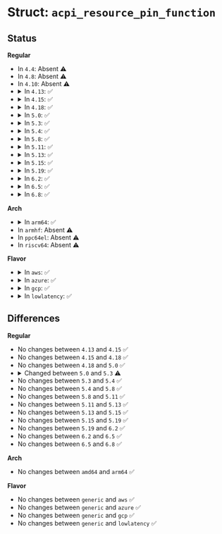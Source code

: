 # Struct: <code>acpi_resource_pin_function</code>

## Status
<b>Regular</b>
<ul>
<li>
In <code>4.4</code>: Absent ⚠️
</li>
<li>
In <code>4.8</code>: Absent ⚠️
</li>
<li>
In <code>4.10</code>: Absent ⚠️
</li>
<li>
<details>
<summary>In <code>4.13</code>: ✅</summary>

```c
struct acpi_resource_pin_function {
    u8 revision_id;
    u8 pin_config;
    u8 sharable;
    u16 function_number;
    u16 pin_table_length;
    u16 vendor_length;
    struct acpi_resource_source resource_source;
    u16 *pin_table;
    u8 *vendor_data;
};
```
</details>
</li>
<li>
<details>
<summary>In <code>4.15</code>: ✅</summary>

```c
struct acpi_resource_pin_function {
    u8 revision_id;
    u8 pin_config;
    u8 sharable;
    u16 function_number;
    u16 pin_table_length;
    u16 vendor_length;
    struct acpi_resource_source resource_source;
    u16 *pin_table;
    u8 *vendor_data;
};
```
</details>
</li>
<li>
<details>
<summary>In <code>4.18</code>: ✅</summary>

```c
struct acpi_resource_pin_function {
    u8 revision_id;
    u8 pin_config;
    u8 sharable;
    u16 function_number;
    u16 pin_table_length;
    u16 vendor_length;
    struct acpi_resource_source resource_source;
    u16 *pin_table;
    u8 *vendor_data;
};
```
</details>
</li>
<li>
<details>
<summary>In <code>5.0</code>: ✅</summary>

```c
struct acpi_resource_pin_function {
    u8 revision_id;
    u8 pin_config;
    u8 sharable;
    u16 function_number;
    u16 pin_table_length;
    u16 vendor_length;
    struct acpi_resource_source resource_source;
    u16 *pin_table;
    u8 *vendor_data;
};
```
</details>
</li>
<li>
<details>
<summary>In <code>5.3</code>: ✅</summary>

```c
struct acpi_resource_pin_function {
    u8 revision_id;
    u8 pin_config;
    u8 shareable;
    u16 function_number;
    u16 pin_table_length;
    u16 vendor_length;
    struct acpi_resource_source resource_source;
    u16 *pin_table;
    u8 *vendor_data;
};
```
</details>
</li>
<li>
<details>
<summary>In <code>5.4</code>: ✅</summary>

```c
struct acpi_resource_pin_function {
    u8 revision_id;
    u8 pin_config;
    u8 shareable;
    u16 function_number;
    u16 pin_table_length;
    u16 vendor_length;
    struct acpi_resource_source resource_source;
    u16 *pin_table;
    u8 *vendor_data;
};
```
</details>
</li>
<li>
<details>
<summary>In <code>5.8</code>: ✅</summary>

```c
struct acpi_resource_pin_function {
    u8 revision_id;
    u8 pin_config;
    u8 shareable;
    u16 function_number;
    u16 pin_table_length;
    u16 vendor_length;
    struct acpi_resource_source resource_source;
    u16 *pin_table;
    u8 *vendor_data;
};
```
</details>
</li>
<li>
<details>
<summary>In <code>5.11</code>: ✅</summary>

```c
struct acpi_resource_pin_function {
    u8 revision_id;
    u8 pin_config;
    u8 shareable;
    u16 function_number;
    u16 pin_table_length;
    u16 vendor_length;
    struct acpi_resource_source resource_source;
    u16 *pin_table;
    u8 *vendor_data;
};
```
</details>
</li>
<li>
<details>
<summary>In <code>5.13</code>: ✅</summary>

```c
struct acpi_resource_pin_function {
    u8 revision_id;
    u8 pin_config;
    u8 shareable;
    u16 function_number;
    u16 pin_table_length;
    u16 vendor_length;
    struct acpi_resource_source resource_source;
    u16 *pin_table;
    u8 *vendor_data;
};
```
</details>
</li>
<li>
<details>
<summary>In <code>5.15</code>: ✅</summary>

```c
struct acpi_resource_pin_function {
    u8 revision_id;
    u8 pin_config;
    u8 shareable;
    u16 function_number;
    u16 pin_table_length;
    u16 vendor_length;
    struct acpi_resource_source resource_source;
    u16 *pin_table;
    u8 *vendor_data;
};
```
</details>
</li>
<li>
<details>
<summary>In <code>5.19</code>: ✅</summary>

```c
struct acpi_resource_pin_function {
    u8 revision_id;
    u8 pin_config;
    u8 shareable;
    u16 function_number;
    u16 pin_table_length;
    u16 vendor_length;
    struct acpi_resource_source resource_source;
    u16 *pin_table;
    u8 *vendor_data;
};
```
</details>
</li>
<li>
<details>
<summary>In <code>6.2</code>: ✅</summary>

```c
struct acpi_resource_pin_function {
    u8 revision_id;
    u8 pin_config;
    u8 shareable;
    u16 function_number;
    u16 pin_table_length;
    u16 vendor_length;
    struct acpi_resource_source resource_source;
    u16 *pin_table;
    u8 *vendor_data;
};
```
</details>
</li>
<li>
<details>
<summary>In <code>6.5</code>: ✅</summary>

```c
struct acpi_resource_pin_function {
    u8 revision_id;
    u8 pin_config;
    u8 shareable;
    u16 function_number;
    u16 pin_table_length;
    u16 vendor_length;
    struct acpi_resource_source resource_source;
    u16 *pin_table;
    u8 *vendor_data;
};
```
</details>
</li>
<li>
<details>
<summary>In <code>6.8</code>: ✅</summary>

```c
struct acpi_resource_pin_function {
    u8 revision_id;
    u8 pin_config;
    u8 shareable;
    u16 function_number;
    u16 pin_table_length;
    u16 vendor_length;
    struct acpi_resource_source resource_source;
    u16 *pin_table;
    u8 *vendor_data;
};
```
</details>
</li>
</ul>
<b>Arch</b>
<ul>
<li>
<details>
<summary>In <code>arm64</code>: ✅</summary>

```c
struct acpi_resource_pin_function {
    u8 revision_id;
    u8 pin_config;
    u8 shareable;
    u16 function_number;
    u16 pin_table_length;
    u16 vendor_length;
    struct acpi_resource_source resource_source;
    u16 *pin_table;
    u8 *vendor_data;
};
```
</details>
</li>
<li>
In <code>armhf</code>: Absent ⚠️
</li>
<li>
In <code>ppc64el</code>: Absent ⚠️
</li>
<li>
In <code>riscv64</code>: Absent ⚠️
</li>
</ul>
<b>Flavor</b>
<ul>
<li>
<details>
<summary>In <code>aws</code>: ✅</summary>

```c
struct acpi_resource_pin_function {
    u8 revision_id;
    u8 pin_config;
    u8 shareable;
    u16 function_number;
    u16 pin_table_length;
    u16 vendor_length;
    struct acpi_resource_source resource_source;
    u16 *pin_table;
    u8 *vendor_data;
};
```
</details>
</li>
<li>
<details>
<summary>In <code>azure</code>: ✅</summary>

```c
struct acpi_resource_pin_function {
    u8 revision_id;
    u8 pin_config;
    u8 shareable;
    u16 function_number;
    u16 pin_table_length;
    u16 vendor_length;
    struct acpi_resource_source resource_source;
    u16 *pin_table;
    u8 *vendor_data;
};
```
</details>
</li>
<li>
<details>
<summary>In <code>gcp</code>: ✅</summary>

```c
struct acpi_resource_pin_function {
    u8 revision_id;
    u8 pin_config;
    u8 shareable;
    u16 function_number;
    u16 pin_table_length;
    u16 vendor_length;
    struct acpi_resource_source resource_source;
    u16 *pin_table;
    u8 *vendor_data;
};
```
</details>
</li>
<li>
<details>
<summary>In <code>lowlatency</code>: ✅</summary>

```c
struct acpi_resource_pin_function {
    u8 revision_id;
    u8 pin_config;
    u8 shareable;
    u16 function_number;
    u16 pin_table_length;
    u16 vendor_length;
    struct acpi_resource_source resource_source;
    u16 *pin_table;
    u8 *vendor_data;
};
```
</details>
</li>
</ul>

## Differences
<b>Regular</b>
<ul>
<li>
No changes between <code>4.13</code> and <code>4.15</code> ✅
</li>
<li>
No changes between <code>4.15</code> and <code>4.18</code> ✅
</li>
<li>
No changes between <code>4.18</code> and <code>5.0</code> ✅
</li>
<li>
<details>
<summary>Changed between <code>5.0</code> and <code>5.3</code> ⚠️</summary>
<ul>
<li>
<b>Field added. </b>
<code>u8 shareable</code>
</li>
<li>
<b>Field removed. </b>
<code>u8 sharable</code>
</li>
</ul>
</details>
</li>
<li>
No changes between <code>5.3</code> and <code>5.4</code> ✅
</li>
<li>
No changes between <code>5.4</code> and <code>5.8</code> ✅
</li>
<li>
No changes between <code>5.8</code> and <code>5.11</code> ✅
</li>
<li>
No changes between <code>5.11</code> and <code>5.13</code> ✅
</li>
<li>
No changes between <code>5.13</code> and <code>5.15</code> ✅
</li>
<li>
No changes between <code>5.15</code> and <code>5.19</code> ✅
</li>
<li>
No changes between <code>5.19</code> and <code>6.2</code> ✅
</li>
<li>
No changes between <code>6.2</code> and <code>6.5</code> ✅
</li>
<li>
No changes between <code>6.5</code> and <code>6.8</code> ✅
</li>
</ul>
<b>Arch</b>
<ul>
<li>
No changes between <code>amd64</code> and <code>arm64</code> ✅
</li>
</ul>
<b>Flavor</b>
<ul>
<li>
No changes between <code>generic</code> and <code>aws</code> ✅
</li>
<li>
No changes between <code>generic</code> and <code>azure</code> ✅
</li>
<li>
No changes between <code>generic</code> and <code>gcp</code> ✅
</li>
<li>
No changes between <code>generic</code> and <code>lowlatency</code> ✅
</li>
</ul>
